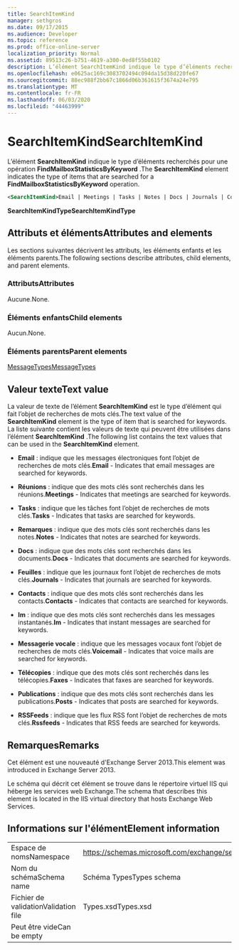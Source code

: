 ```yaml
---
title: SearchItemKind
manager: sethgros
ms.date: 09/17/2015
ms.audience: Developer
ms.topic: reference
ms.prod: office-online-server
localization_priority: Normal
ms.assetid: 89513c26-b751-4619-a300-0ed8f55b0102
description: L’élément SearchItemKind indique le type d’éléments recherchés pour une opération FindMailboxStatisticsByKeyword.
ms.openlocfilehash: e0625ac169c3083702494c094da15d38d220fe67
ms.sourcegitcommit: 88ec988f2bb67c1866d06b361615f3674a24e795
ms.translationtype: MT
ms.contentlocale: fr-FR
ms.lasthandoff: 06/03/2020
ms.locfileid: "44463999"
---
```

# <a name="searchitemkind"></a><span data-ttu-id="1b292-103">SearchItemKind</span><span class="sxs-lookup"><span data-stu-id="1b292-103">SearchItemKind</span></span>

<span data-ttu-id="1b292-104">L’élément **SearchItemKind** indique le type d’éléments recherchés pour une opération **FindMailboxStatisticsByKeyword** .</span><span class="sxs-lookup"><span data-stu-id="1b292-104">The **SearchItemKind** element indicates the type of items that are searched for a **FindMailboxStatisticsByKeyword** operation.</span></span> 
  
```XML
<SearchItemKind>Email | Meetings | Tasks | Notes | Docs | Journals | Contacts | Im | Voicemail | Faxes | Posts | Rssfeeds</SearchItemKind>
```

 <span data-ttu-id="1b292-105">**SearchItemKindType**</span><span class="sxs-lookup"><span data-stu-id="1b292-105">**SearchItemKindType**</span></span>
## <a name="attributes-and-elements"></a><span data-ttu-id="1b292-106">Attributs et éléments</span><span class="sxs-lookup"><span data-stu-id="1b292-106">Attributes and elements</span></span>

<span data-ttu-id="1b292-107">Les sections suivantes décrivent les attributs, les éléments enfants et les éléments parents.</span><span class="sxs-lookup"><span data-stu-id="1b292-107">The following sections describe attributes, child elements, and parent elements.</span></span>
  
### <a name="attributes"></a><span data-ttu-id="1b292-108">Attributs</span><span class="sxs-lookup"><span data-stu-id="1b292-108">Attributes</span></span>

<span data-ttu-id="1b292-109">Aucune.</span><span class="sxs-lookup"><span data-stu-id="1b292-109">None.</span></span>
  
### <a name="child-elements"></a><span data-ttu-id="1b292-110">Éléments enfants</span><span class="sxs-lookup"><span data-stu-id="1b292-110">Child elements</span></span>

<span data-ttu-id="1b292-111">Aucun.</span><span class="sxs-lookup"><span data-stu-id="1b292-111">None.</span></span>
  
### <a name="parent-elements"></a><span data-ttu-id="1b292-112">Éléments parents</span><span class="sxs-lookup"><span data-stu-id="1b292-112">Parent elements</span></span>

[<span data-ttu-id="1b292-113">MessageTypes</span><span class="sxs-lookup"><span data-stu-id="1b292-113">MessageTypes</span></span>](messagetypes.md)
  
## <a name="text-value"></a><span data-ttu-id="1b292-114">Valeur texte</span><span class="sxs-lookup"><span data-stu-id="1b292-114">Text value</span></span>

<span data-ttu-id="1b292-115">La valeur de texte de l’élément **SearchItemKind** est le type d’élément qui fait l’objet de recherches de mots clés.</span><span class="sxs-lookup"><span data-stu-id="1b292-115">The text value of the **SearchItemKind** element is the type of item that is searched for keywords.</span></span> <span data-ttu-id="1b292-116">La liste suivante contient les valeurs de texte qui peuvent être utilisées dans l’élément **SearchItemKind** .</span><span class="sxs-lookup"><span data-stu-id="1b292-116">The following list contains the text values that can be used in the **SearchItemKind** element.</span></span> 
  
- <span data-ttu-id="1b292-117">**Email** : indique que les messages électroniques font l’objet de recherches de mots clés.</span><span class="sxs-lookup"><span data-stu-id="1b292-117">**Email** - Indicates that email messages are searched for keywords.</span></span> 
    
- <span data-ttu-id="1b292-118">**Réunions** : indique que des mots clés sont recherchés dans les réunions.</span><span class="sxs-lookup"><span data-stu-id="1b292-118">**Meetings** - Indicates that meetings are searched for keywords.</span></span> 
    
- <span data-ttu-id="1b292-119">**Tasks** : indique que les tâches font l’objet de recherches de mots clés.</span><span class="sxs-lookup"><span data-stu-id="1b292-119">**Tasks** - Indicates that tasks are searched for keywords.</span></span> 
    
- <span data-ttu-id="1b292-120">**Remarques** : indique que des mots clés sont recherchés dans les notes.</span><span class="sxs-lookup"><span data-stu-id="1b292-120">**Notes** - Indicates that notes are searched for keywords.</span></span> 
    
- <span data-ttu-id="1b292-121">**Docs** : indique que des mots clés sont recherchés dans les documents.</span><span class="sxs-lookup"><span data-stu-id="1b292-121">**Docs** - Indicates that documents are searched for keywords.</span></span> 
    
- <span data-ttu-id="1b292-122">**Feuilles** : indique que les journaux font l’objet de recherches de mots clés.</span><span class="sxs-lookup"><span data-stu-id="1b292-122">**Journals** - Indicates that journals are searched for keywords.</span></span> 
    
- <span data-ttu-id="1b292-123">**Contacts** : indique que des mots clés sont recherchés dans les contacts.</span><span class="sxs-lookup"><span data-stu-id="1b292-123">**Contacts** - Indicates that contacts are searched for keywords.</span></span> 
    
- <span data-ttu-id="1b292-124">**Im** : indique que des mots clés sont recherchés dans les messages instantanés.</span><span class="sxs-lookup"><span data-stu-id="1b292-124">**Im** - Indicates that instant messages are searched for keywords.</span></span> 
    
- <span data-ttu-id="1b292-125">**Messagerie vocale** : indique que les messages vocaux font l’objet de recherches de mots clés.</span><span class="sxs-lookup"><span data-stu-id="1b292-125">**Voicemail** - Indicates that voice mails are searched for keywords.</span></span> 
    
- <span data-ttu-id="1b292-126">**Télécopies** : indique que des mots clés sont recherchés dans les télécopies.</span><span class="sxs-lookup"><span data-stu-id="1b292-126">**Faxes** - Indicates that faxes are searched for keywords.</span></span> 
    
- <span data-ttu-id="1b292-127">**Publications** : indique que des mots clés sont recherchés dans les publications.</span><span class="sxs-lookup"><span data-stu-id="1b292-127">**Posts** - Indicates that posts are searched for keywords.</span></span> 
    
- <span data-ttu-id="1b292-128">**RSSFeeds** : indique que les flux RSS font l’objet de recherches de mots clés.</span><span class="sxs-lookup"><span data-stu-id="1b292-128">**Rssfeeds** - Indicates that RSS feeds are searched for keywords.</span></span> 
    
## <a name="remarks"></a><span data-ttu-id="1b292-129">Remarques</span><span class="sxs-lookup"><span data-stu-id="1b292-129">Remarks</span></span>

<span data-ttu-id="1b292-130">Cet élément est une nouveauté d'Exchange Server 2013.</span><span class="sxs-lookup"><span data-stu-id="1b292-130">This element was introduced in Exchange Server 2013.</span></span>
  
<span data-ttu-id="1b292-131">Le schéma qui décrit cet élément se trouve dans le répertoire virtuel IIS qui héberge les services web Exchange.</span><span class="sxs-lookup"><span data-stu-id="1b292-131">The schema that describes this element is located in the IIS virtual directory that hosts Exchange Web Services.</span></span>
  
## <a name="element-information"></a><span data-ttu-id="1b292-132">Informations sur l'élément</span><span class="sxs-lookup"><span data-stu-id="1b292-132">Element information</span></span>

|||
|:-----|:-----|
|<span data-ttu-id="1b292-133">Espace de noms</span><span class="sxs-lookup"><span data-stu-id="1b292-133">Namespace</span></span>  <br/> |https://schemas.microsoft.com/exchange/services/2006/types  <br/> |
|<span data-ttu-id="1b292-134">Nom du schéma</span><span class="sxs-lookup"><span data-stu-id="1b292-134">Schema name</span></span>  <br/> |<span data-ttu-id="1b292-135">Schéma Types</span><span class="sxs-lookup"><span data-stu-id="1b292-135">Types schema</span></span>  <br/> |
|<span data-ttu-id="1b292-136">Fichier de validation</span><span class="sxs-lookup"><span data-stu-id="1b292-136">Validation file</span></span>  <br/> |<span data-ttu-id="1b292-137">Types.xsd</span><span class="sxs-lookup"><span data-stu-id="1b292-137">Types.xsd</span></span>  <br/> |
|<span data-ttu-id="1b292-138">Peut être vide</span><span class="sxs-lookup"><span data-stu-id="1b292-138">Can be empty</span></span>  <br/> ||
   

